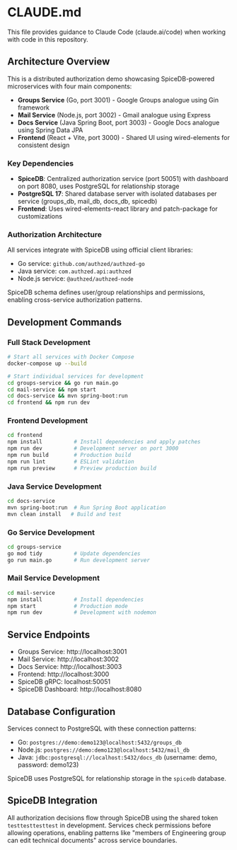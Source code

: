# CLAUDE.md

This file provides guidance to Claude Code (claude.ai/code) when working with code in this repository.

## Architecture Overview

This is a distributed authorization demo showcasing SpiceDB-powered microservices with four main components:

- **Groups Service** (Go, port 3001) - Google Groups analogue using Gin framework
- **Mail Service** (Node.js, port 3002) - Gmail analogue using Express  
- **Docs Service** (Java Spring Boot, port 3003) - Google Docs analogue using Spring Data JPA
- **Frontend** (React + Vite, port 3000) - Shared UI using wired-elements for consistent design

### Key Dependencies
- **SpiceDB**: Centralized authorization service (port 50051) with dashboard on port 8080, uses PostgreSQL for relationship storage
- **PostgreSQL 17**: Shared database server with isolated databases per service (groups_db, mail_db, docs_db, spicedb)
- **Frontend**: Uses wired-elements-react library and patch-package for customizations

### Authorization Architecture
All services integrate with SpiceDB using official client libraries:
- Go service: `github.com/authzed/authzed-go`
- Java service: `com.authzed.api:authzed` 
- Node.js service: `@authzed/authzed-node`

SpiceDB schema defines user/group relationships and permissions, enabling cross-service authorization patterns.

## Development Commands

### Full Stack Development
```bash
# Start all services with Docker Compose
docker-compose up --build

# Start individual services for development
cd groups-service && go run main.go
cd mail-service && npm start  
cd docs-service && mvn spring-boot:run
cd frontend && npm run dev
```

### Frontend Development
```bash
cd frontend
npm install          # Install dependencies and apply patches
npm run dev          # Development server on port 3000
npm run build        # Production build
npm run lint         # ESLint validation
npm run preview      # Preview production build
```

### Java Service Development  
```bash
cd docs-service
mvn spring-boot:run  # Run Spring Boot application
mvn clean install   # Build and test
```

### Go Service Development
```bash
cd groups-service
go mod tidy          # Update dependencies
go run main.go       # Run development server
```

### Mail Service Development
```bash
cd mail-service
npm install          # Install dependencies
npm start            # Production mode
npm run dev          # Development with nodemon
```

## Service Endpoints

- Groups Service: http://localhost:3001
- Mail Service: http://localhost:3002
- Docs Service: http://localhost:3003
- Frontend: http://localhost:3000
- SpiceDB gRPC: localhost:50051
- SpiceDB Dashboard: http://localhost:8080

## Database Configuration

Services connect to PostgreSQL with these connection patterns:
- Go: `postgres://demo:demo123@localhost:5432/groups_db`
- Node.js: `postgres://demo:demo123@localhost:5432/mail_db`
- Java: `jdbc:postgresql://localhost:5432/docs_db` (username: demo, password: demo123)

SpiceDB uses PostgreSQL for relationship storage in the `spicedb` database.

## SpiceDB Integration

All authorization decisions flow through SpiceDB using the shared token `testtesttesttest` in development. Services check permissions before allowing operations, enabling patterns like "members of Engineering group can edit technical documents" across service boundaries.